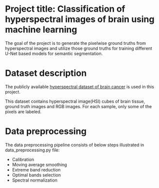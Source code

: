 # Project title: Classification of hyperspectral images of brain using machine learning # 
The goal of the project is to generate the pixelwise ground truths from hyperspectral images and utilize those ground truths for training different U-Net based models for semantic segmentation.

# Dataset description # 

The publicly available [hyperspectral dataset of brain cancer](https://hsibraindatabase.iuma.ulpgc.es/) is used in this project.

This dataset contains hyperspectral image(HSI) cubes of brain tissue, ground truth images and RGB images. For each sample, only some of the pixels are labeled. 

# Data preprocessing #

The data preprocessing pipeline consists of below steps illustrated in data_preprocessing.py file:

- Calibration
- Moving average smoothing
- Extreme band reduction
- Optimal bands selection
- Spectral normalization


 


